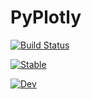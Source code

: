 # PyPlotly 

[![Build Status](https://github.com/AtelierArith/PyPlotly.jl/actions/workflows/CI.yml/badge.svg?branch=main)](https://github.com/AtelierArith/PyPlotly.jl/actions/workflows/CI.yml?query=branch%3Amain) 

[![Stable](https://img.shields.io/badge/docs-stable-blue.svg)](https://AtelierArith.github.io/PyPlotly.jl/stable) 

[![Dev](https://img.shields.io/badge/docs-dev-blue.svg)](https://AtelierArith.github.io/PyPlotly.jl/dev)
